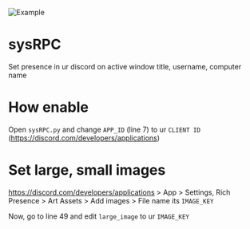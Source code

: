 ![Example](https://cdn.discordapp.com/attachments/648134600148910086/793047549828399104/f21e0b7301253b9c.png)

# sysRPC
Set presence in ur discord on active window title, username, computer name

# How enable
Open `sysRPC.py` and change `APP_ID` (line 7) to ur `CLIENT ID` (https://discord.com/developers/applications)

# Set large, small images
https://discord.com/developers/applications > App > Settings, Rich Presence > Art Assets > Add images > File name its `IMAGE_KEY`

Now, go to line 49 and edit `large_image` to ur `IMAGE_KEY`
